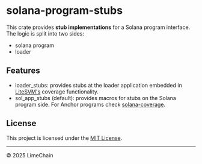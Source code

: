 # solana-program-stubs

This crate provides **stub implementations** for a Solana program interface.
The logic is split into two sides:

- solana program
- loader

## Features

- loader_stubs: provides stubs at the loader application embedded in [LiteSVM's](https://github.com/LiteSVM/litesvm) coverage functionality.
- sol_app_stubs (default): provides macros for stubs on the Solana program side. For Anchor programs check [solana-coverage](https://github.com/procdump/solana-coverage).

## License

This project is licensed under the [MIT License](LICENSE).

---

© 2025 LimeChain
